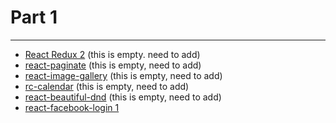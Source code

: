 # Part 1

---

* [React Redux 2](../../modules/react-redux-2/README.md) (this is empty. need to add)
* [react-paginate](../../modules/react-paginate-1/README.md) (this is empty, need to add)
* [react-image-gallery](../../modules/react-image-gallery-1/README.md) (this is empty, need to add)
* [rc-calendar](../../modules/rc-calendar-1/README.md) (this is empty, need to add)
* [react-beautiful-dnd](../../modules/react-beautiful-dnd-1/README.md) (this is empty, need to add)
* [react-facebook-login 1](../../modules/react-facebook-login-1/README.md)